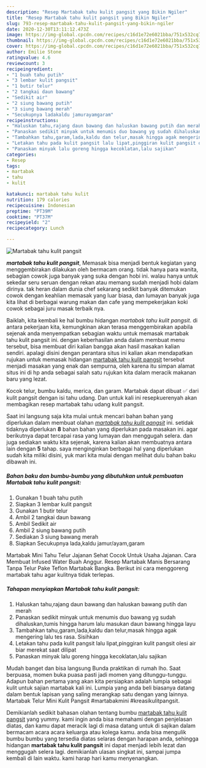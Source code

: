 ```yaml
---
description: "Resep Martabak tahu kulit pangsit yang Bikin Ngiler"
title: "Resep Martabak tahu kulit pangsit yang Bikin Ngiler"
slug: 793-resep-martabak-tahu-kulit-pangsit-yang-bikin-ngiler
date: 2020-12-30T13:11:12.473Z
image: https://img-global.cpcdn.com/recipes/c16d1e72e6021bba/751x532cq70/martabak-tahu-kulit-pangsit-foto-resep-utama.jpg
thumbnail: https://img-global.cpcdn.com/recipes/c16d1e72e6021bba/751x532cq70/martabak-tahu-kulit-pangsit-foto-resep-utama.jpg
cover: https://img-global.cpcdn.com/recipes/c16d1e72e6021bba/751x532cq70/martabak-tahu-kulit-pangsit-foto-resep-utama.jpg
author: Emilie Stone
ratingvalue: 4.6
reviewcount: 3
recipeingredient:
- "1 buah tahu putih"
- "3 lembar kulit pangsit"
- "1 butir telur"
- "2 tangkai daun bawang"
- "Sedikit air"
- "2 siung bawang putih"
- "3 siung bawang merah"
- "Secukupnya ladakaldu jamurayamgaram"
recipeinstructions:
- "Haluskan tahu,rajang daun bawang dan haluskan bawang putih dan merah"
- "Panaskan sedikit minyak untuk menumis duo bawang yg sudah dihaluskan,tumis hingga harum lalu masukan daun bawang hingga layu"
- "Tambahkan tahu,garam,lada,kaldu dan telur,masak hingga agak mengering lalu tes rasa. Sisihkan"
- "Letakan tahu pada kulit pangsit lalu lipat,pinggiran kulit pangsit olesi air biar merekat saat dilipat"
- "Panaskan minyak lalu goreng hingga kecoklatan,lalu sajikan"
categories:
- Resep
tags:
- martabak
- tahu
- kulit

katakunci: martabak tahu kulit 
nutrition: 179 calories
recipecuisine: Indonesian
preptime: "PT39M"
cooktime: "PT37M"
recipeyield: "2"
recipecategory: Lunch

---
```



![Martabak tahu kulit pangsit](https://img-global.cpcdn.com/recipes/c16d1e72e6021bba/751x532cq70/martabak-tahu-kulit-pangsit-foto-resep-utama.jpg)

<b><i>martabak tahu kulit pangsit</i></b>, Memasak bisa menjadi bentuk kegiatan yang menggembirakan dilakukan oleh bermacam orang. tidak hanya para wanita, sebagian cowok juga banyak yang suka dengan hobi ini. walau hanya untuk sekedar seru seruan dengan rekan atau memang sudah menjadi hobi dalam dirinya. tak heran dalam dunia chef sekarang sedikit banyak ditemukan cowok dengan keahlian memasak yang luar biasa, dan lumayan banyak juga kita lihat di berbagai warung makan dan cafe yang mempekerjakan koki cowok sebagai juru masak terbaik nya.

Baiklah, kita kembali ke hal bumbu hidangan <i>martabak tahu kulit pangsit</i>. di antara pekerjaan kita, kemungkinan akan terasa menggembirakan apabila sejenak anda menyempatkan sebagian waktu untuk memasak martabak tahu kulit pangsit ini. dengan keberhasilan anda dalam membuat menu tersebut, bisa membuat diri kalian bangga akan hasil masakan kalian sendiri. apalagi disini dengan perantara situs ini kalian akan mendapatkan rujukan untuk memasak hidangan <u>martabak tahu kulit pangsit</u> tersebut menjadi masakan yang enak dan sempurna, oleh karena itu simpan alamat situs ini di hp anda sebagai salah satu rujukan kita dalam meracik makanan baru yang lezat.

Kocok telur, bumbu kaldu, merica, dan garam. Martabak dapat dibuat ✅ dari kulit pangsit dengan isi tahu udang. Dan untuk kali ini resepkuerenyah akan membagikan resep martabak tahu udang kulit pangsit.


Saat ini langsung saja kita mulai untuk mencari bahan bahan yang diperlukan dalam membuat olahan <u><i>martabak tahu kulit pangsit</i></u> ini. setidak tidaknya diperlukan <b>8</b> bahan bahan yang diperlukan pada masakan ini. agar berikutnya dapat tercapai rasa yang lumayan dan menggugah selera. dan juga sediakan waktu kita sejenak, karena kalian akan membuatnya antara lain dengan <b>5</b> tahap. saya menginginkan berbagai hal yang diperlukan sudah kita miliki disini, yuk mari kita mulai dengan melihat dulu bahan baku dibawah ini.

<!--inarticleads1-->

##### Bahan baku dan bumbu-bumbu yang dibutuhkan untuk pembuatan Martabak tahu kulit pangsit:

1. Gunakan 1 buah tahu putih
1. Siapkan 3 lembar kulit pangsit
1. Gunakan 1 butir telur
1. Ambil 2 tangkai daun bawang
1. Ambil Sedikit air
1. Ambil 2 siung bawang putih
1. Sediakan 3 siung bawang merah
1. Siapkan Secukupnya lada,kaldu jamur/ayam,garam


Martabak Mini Tahu Telur Jajanan Sehat Cocok Untuk Usaha Jajanan. Cara Membuat Infused Water Buah Anggur. Resep Martabak Manis Bersarang Tanpa Telur Pake Teflon Martabak Bangka. Berikut ini cara menggoreng martabak tahu agar kulitnya tidak terlepas. 

<!--inarticleads2-->

##### Tahapan menyiapkan Martabak tahu kulit pangsit:

1. Haluskan tahu,rajang daun bawang dan haluskan bawang putih dan merah
1. Panaskan sedikit minyak untuk menumis duo bawang yg sudah dihaluskan,tumis hingga harum lalu masukan daun bawang hingga layu
1. Tambahkan tahu,garam,lada,kaldu dan telur,masak hingga agak mengering lalu tes rasa. Sisihkan
1. Letakan tahu pada kulit pangsit lalu lipat,pinggiran kulit pangsit olesi air biar merekat saat dilipat
1. Panaskan minyak lalu goreng hingga kecoklatan,lalu sajikan


Mudah banget dan bisa langsung Bunda praktikan di rumah lho. Saat berpuasa, momen buka puasa pasti jadi momen yang ditunggu-tunggu. Adapun bahan pertama yang akan kita persiapkan adalah lumpia sebagai kulit untuk sajian martabak kali ini. Lumpia yang anda beli biasanya datang dalam bentuk lapisan yang saling merangkap satu dengan yang lainnya. Martabak Telur Mini Kulit Pangsit #martabakmini #kreasikulitpangsit. 

Demikianlah sedikit bahasan olahan tentang bumbu <u>martabak tahu kulit pangsit</u> yang yummy. kami ingin anda bisa memahami dengan penjelasan diatas, dan kamu dapat meracik lagi di masa datang untuk di sajikan dalam bermacam acara acara keluarga atau kolega kamu. anda bisa mengulik bumbu bumbu yang tersedia diatas selaras dengan harapan anda, sehingga hidangan <b>martabak tahu kulit pangsit</b> ini dapat menjadi lebih lezat dan menggugah selera lagi. demikianlah ulasan singkat ini, sampai jumpa kembali di lain waktu. kami harap hari kamu menyenangkan.
